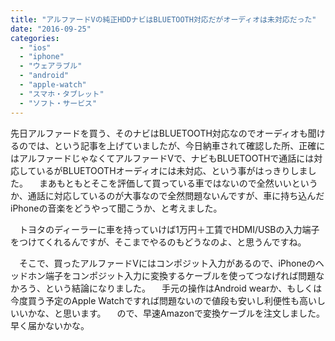 ```yaml
---
title: "アルファードVの純正HDDナビはBLUETOOTH対応だがオーディオは未対応だった"
date: "2016-09-25"
categories: 
  - "ios"
  - "iphone"
  - "ウェアラブル"
  - "android"
  - "apple-watch"
  - "スマホ・タブレット"
  - "ソフト・サービス"
---
```


先日アルファードを買う、そのナビはBLUETOOTH対応なのでオーディオも聞けるのでは、という記事を上げていましたが、今日納車されて確認した所、正確にはアルファードじゃなくてアルファードVで、ナビもBLUETOOTHで通話には対応しているがBLUETOOTHオーディオには未対応、という事がはっきりしました。 　まあもともとそこを評価して買っている車ではないので全然いいというか、通話に対応しているのが大事なので全然問題ないんですが、車に持ち込んだiPhoneの音楽をどうやって聞こうか、と考えました。

　トヨタのディーラーに車を持っていけば1万円＋工賃でHDMI/USBの入力端子をつけてくれるんですが、そこまでやるのもどうなのよ、と思うんですね。

　そこで、買ったアルファードVにはコンポジット入力があるので、iPhoneのヘッドホン端子をコンポジット入力に変換するケーブルを使ってつなげれば問題なかろう、という結論になりました。 　手元の操作はAndroid wearか、もしくは今度買う予定のApple Watchですれば問題ないので値段も安いし利便性も高いしいいかな、と思います。 　ので、早速Amazonで変換ケーブルを注文しました。早く届かないかな。
